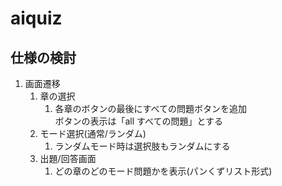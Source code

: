 # aiquiz

## 仕様の検討
1. 画面遷移
    1. 章の選択
        1. 各章のボタンの最後にすべての問題ボタンを追加  
          ボタンの表示は「all すべての問題」とする
    2. モード選択(通常/ランダム)
        1. ランダムモード時は選択肢もランダムにする
    3. 出題/回答画面
        1. どの章のどのモード問題かを表示(パンくずリスト形式)